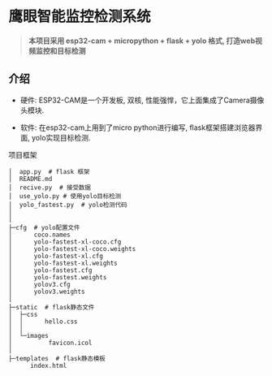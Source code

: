 # 鹰眼智能监控检测系统



>**本项目采用 esp32-cam + micropython + flask + yolo 格式, 打造web视频监控和目标检测**



## 介绍

- 硬件: ESP32-CAM是一个开发板, 双核, 性能强悍，它上面集成了Camera摄像头模块.

- 软件: 在esp32-cam上用到了micro python进行编写, flask框架搭建浏览器界面, yolo实现目标检测.



项目框架

```
│  app.py  # flask 框架
│  README.md 
│  recive.py  # 接受数据
│  use_yolo.py # 使用yolo目标检测
│  yolo_fastest.py  # yolo检测代码
│
│
├─cfg  # yolo配置文件
│      coco.names
│      yolo-fastest-xl-coco.cfg
│      yolo-fastest-xl-coco.weights
│      yolo-fastest-xl.cfg
│      yolo-fastest-xl.weights
│      yolo-fastest.cfg
│      yolo-fastest.weights
│      yolov3.cfg
│      yolov3.weights
│
├─static  # flask静态文件
│  ├─css
│  │      hello.css
│  │
│  └─images
│          favicon.icol
│
├─templates  # flask静态模板
      index.html
```

